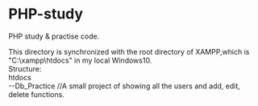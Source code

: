 # PHP-study
PHP study &amp; practise code.

This directory is synchronized with the root directory of XAMPP,which is "C:\xampp\htdocs" in my local Windows10.  
Structure:  
htdocs   
--Db_Practice  //A small project of showing all the users and add, edit, delete functions.
